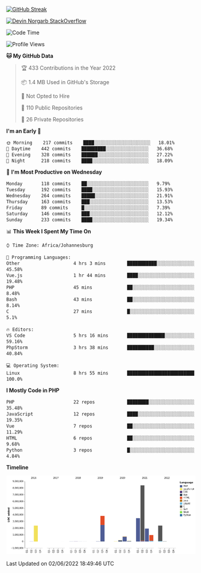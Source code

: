 
[![GitHub Streak](http://github-readme-streak-stats.herokuapp.com?user=DevinNorgarb&date_format=M%20j%5B%2C%20Y%5D)](https://git.io/streak-stats)


[![Devin Norgarb StackOverflow](https://github-readme-stackoverflow.vercel.app/?userID=4993755)](https://stackoverflow.com/users/4993755/devin-norgarb)

<!--START_SECTION:waka-->
![Code Time](http://img.shields.io/badge/Code%20Time-0%20secs-blue)

![Profile Views](http://img.shields.io/badge/Profile%20Views-0-blue)

**🐱 My GitHub Data** 

> 🏆 433 Contributions in the Year 2022
 > 
> 📦 1.4 MB Used in GitHub's Storage 
 > 
> 🚫 Not Opted to Hire
 > 
> 📜 110 Public Repositories 
 > 
> 🔑 26 Private Repositories  
 > 
**I'm an Early 🐤** 

```text
🌞 Morning    217 commits    ████░░░░░░░░░░░░░░░░░░░░░   18.01% 
🌆 Daytime    442 commits    █████████░░░░░░░░░░░░░░░░   36.68% 
🌃 Evening    328 commits    ██████░░░░░░░░░░░░░░░░░░░   27.22% 
🌙 Night      218 commits    ████░░░░░░░░░░░░░░░░░░░░░   18.09%

```
📅 **I'm Most Productive on Wednesday** 

```text
Monday       118 commits    ██░░░░░░░░░░░░░░░░░░░░░░░   9.79% 
Tuesday      192 commits    ████░░░░░░░░░░░░░░░░░░░░░   15.93% 
Wednesday    264 commits    █████░░░░░░░░░░░░░░░░░░░░   21.91% 
Thursday     163 commits    ███░░░░░░░░░░░░░░░░░░░░░░   13.53% 
Friday       89 commits     █░░░░░░░░░░░░░░░░░░░░░░░░   7.39% 
Saturday     146 commits    ███░░░░░░░░░░░░░░░░░░░░░░   12.12% 
Sunday       233 commits    ████░░░░░░░░░░░░░░░░░░░░░   19.34%

```


📊 **This Week I Spent My Time On** 

```text
⌚︎ Time Zone: Africa/Johannesburg

💬 Programming Languages: 
Other                    4 hrs 3 mins        ███████████░░░░░░░░░░░░░░   45.58% 
Vue.js                   1 hr 44 mins        ████░░░░░░░░░░░░░░░░░░░░░   19.48% 
PHP                      45 mins             ██░░░░░░░░░░░░░░░░░░░░░░░   8.48% 
Bash                     43 mins             ██░░░░░░░░░░░░░░░░░░░░░░░   8.14% 
C                        27 mins             █░░░░░░░░░░░░░░░░░░░░░░░░   5.1%

🔥 Editors: 
VS Code                  5 hrs 16 mins       ██████████████░░░░░░░░░░░   59.16% 
PhpStorm                 3 hrs 38 mins       ██████████░░░░░░░░░░░░░░░   40.84%

💻 Operating System: 
Linux                    8 hrs 55 mins       █████████████████████████   100.0%

```

**I Mostly Code in PHP** 

```text
PHP                      22 repos            ████████░░░░░░░░░░░░░░░░░   35.48% 
JavaScript               12 repos            ████░░░░░░░░░░░░░░░░░░░░░   19.35% 
Vue                      7 repos             ██░░░░░░░░░░░░░░░░░░░░░░░   11.29% 
HTML                     6 repos             ██░░░░░░░░░░░░░░░░░░░░░░░   9.68% 
Python                   3 repos             █░░░░░░░░░░░░░░░░░░░░░░░░   4.84%

```


**Timeline**

![Chart not found](https://raw.githubusercontent.com/DevinNorgarb/DevinNorgarb/main/charts/bar_graph.png) 


 Last Updated on 02/06/2022 18:49:46 UTC
<!--END_SECTION:waka-->

